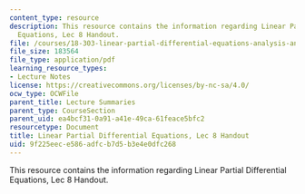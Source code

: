```yaml
---
content_type: resource
description: This resource contains the information regarding Linear Partial Differential
  Equations, Lec 8 Handout.
file: /courses/18-303-linear-partial-differential-equations-analysis-and-numerics-fall-2014/9f225eece586adfcb7d5b3e4e0dfc268_MIT18_303F14_scale_notes.pdf
file_size: 183564
file_type: application/pdf
learning_resource_types:
- Lecture Notes
license: https://creativecommons.org/licenses/by-nc-sa/4.0/
ocw_type: OCWFile
parent_title: Lecture Summaries
parent_type: CourseSection
parent_uid: ea4bcf31-0a91-a41e-49ca-61feace5bfc2
resourcetype: Document
title: Linear Partial Differential Equations, Lec 8 Handout
uid: 9f225eec-e586-adfc-b7d5-b3e4e0dfc268
---
```

This resource contains the information regarding Linear Partial Differential Equations, Lec 8 Handout.